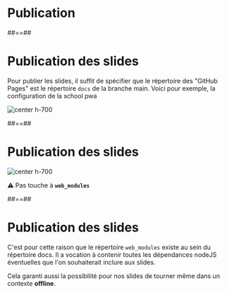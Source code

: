 <!-- .slide: class="transition bg-white" -->

# Publication

##==##

<!-- .slide: data-type-show="restit" -->

# Publication des slides

Pour publier les slides, il suffit de spécifier que le répertoire des "GitHub Pages" est le répertoire `docs` de la branche main. Voici pour exemple, la configuration de la school pwa

![center h-700](./assets/images/publication.png)

##==##

<!-- .slide: data-type-show="prez" -->

# Publication des slides

![center h-700](./assets/images/publication.png)

⚠️ Pas touche à **`web_modules`**

<!-- .element: class="fragment" -->

##==##

<!-- .slide: data-type-show="restit" -->

# Publication des slides

C'est pour cette raison que le répertoire `web_modules` existe au sein du répertoire docs. Il a vocation à contenir toutes les dépendances nodeJS éventuelles que l'on souhaiterait inclure aux slides.

Cela garanti aussi la possibilité pour nos slides de tourner même dans un contexte **offline**.

